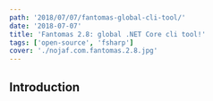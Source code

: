 ```yaml
---
path: '2018/07/07/fantomas-global-cli-tool/'
date: '2018-07-07'
title: 'Fantomas 2.8: global .NET Core cli tool!'
tags: ['open-source', 'fsharp']
cover: './nojaf.com.fantomas.2.8.jpg'
---
```


## Introduction

